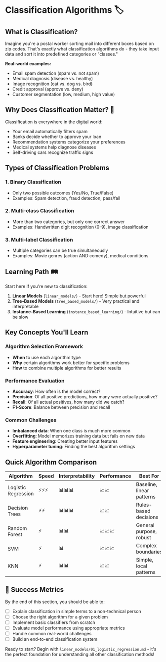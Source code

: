# Classification Algorithms 🏷️

## What is Classification?

Imagine you're a postal worker sorting mail into different boxes based on zip codes. That's exactly what classification algorithms do - they take input data and sort it into predefined categories or "classes."

**Real-world examples:**
- Email spam detection (spam vs. not spam)
- Medical diagnosis (disease vs. healthy)
- Image recognition (cat vs. dog vs. bird)
- Credit approval (approve vs. deny)
- Customer segmentation (low, medium, high value)

## Why Does Classification Matter? 🤔

Classification is everywhere in the digital world:
- Your email automatically filters spam
- Banks decide whether to approve your loan
- Recommendation systems categorize your preferences
- Medical systems help diagnose diseases
- Self-driving cars recognize traffic signs

## Types of Classification Problems

### 1. **Binary Classification** 
- Only two possible outcomes (Yes/No, True/False)
- Examples: Spam detection, fraud detection, pass/fail

### 2. **Multi-class Classification**
- More than two categories, but only one correct answer
- Examples: Handwritten digit recognition (0-9), image classification

### 3. **Multi-label Classification**
- Multiple categories can be true simultaneously
- Examples: Movie genres (action AND comedy), medical conditions

## Learning Path 🛤️

Start here if you're new to classification:

1. **Linear Models** (`linear_models/`) - Start here! Simple but powerful
2. **Tree-Based Models** (`tree_based_models/`) - Very practical and interpretable
3. **Instance-Based Learning** (`instance_based_learning/`) - Intuitive but can be slow

## Key Concepts You'll Learn

### Algorithm Selection Framework
- **When** to use each algorithm type
- **Why** certain algorithms work better for specific problems
- **How** to combine multiple algorithms for better results

### Performance Evaluation
- **Accuracy**: How often is the model correct?
- **Precision**: Of all positive predictions, how many were actually positive?
- **Recall**: Of all actual positives, how many did we catch?
- **F1-Score**: Balance between precision and recall

### Common Challenges
- **Imbalanced data**: When one class is much more common
- **Overfitting**: Model memorizes training data but fails on new data
- **Feature engineering**: Creating better input features
- **Hyperparameter tuning**: Finding the best algorithm settings

## Quick Algorithm Comparison

| Algorithm | Speed | Interpretability | Performance | Best For |
|-----------|-------|------------------|-------------|----------|
| Logistic Regression | ⚡⚡⚡ | 📊📊📊 | 📈📈 | Baseline, linear patterns |
| Decision Trees | ⚡⚡ | 📊📊📊 | 📈📈 | Rules-based decisions |
| Random Forest | ⚡ | 📊📊 | 📈📈📈 | General purpose, robust |
| SVM | ⚡ | 📊 | 📈📈📈 | Complex boundaries |
| KNN | ⚡ | 📊📊 | 📈📈 | Simple, local patterns |

## 🎯 Success Metrics

By the end of this section, you should be able to:
- [ ] Explain classification in simple terms to a non-technical person
- [ ] Choose the right algorithm for a given problem
- [ ] Implement basic classifiers from scratch
- [ ] Evaluate model performance using appropriate metrics
- [ ] Handle common real-world challenges
- [ ] Build an end-to-end classification system

Ready to start? Begin with `linear_models/01_logistic_regression.md` - it's the perfect foundation for understanding all other classification methods!
